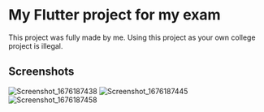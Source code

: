 # My Flutter project for my exam

This project was fully made by me. Using this project as your own college project is illegal.

## Screenshots

![Screenshot_1676187438](https://user-images.githubusercontent.com/123466397/218298904-17259c49-bd97-4343-8b1a-bc7b7e6a5c69.png)
![Screenshot_1676187445](https://user-images.githubusercontent.com/123466397/218298909-b52528c5-683b-4799-8e78-37fb758a638c.png)
![Screenshot_1676187458](https://user-images.githubusercontent.com/123466397/218298912-6f855118-d6fc-4e52-bff8-c54c7146ecf0.png)
